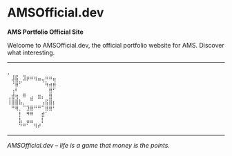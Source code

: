# AMSOfficial.dev

**AMS Portfolio Official Site**

Welcome to AMSOfficial.dev, the official portfolio website for AMS. Discover what interesting.

---

```
⡀
⠀⣸⣯⠀⣹⡶⠶⢶⣤⣀⠶⠶⣤
⠀⠘⣿⠋⠀⠀⠀⠀⠀⠈⢷⣴⣾
⠀⢠⠇⠀⠀⠀⠀⠀⠀⠀⠀⣿⠋
⢀⣾⢶⠀⠿⠀⣠⠀⣶⡄⠀⣿
⢸⣿⣿⣧⡀⠀⠉⠀⠀⢠⣯⣿⡆
⠀⠛⢿⡀⠉⣹⣿⠛⠛⠉⣿⣿⠃
⠀⠀⠀⡇⠀⠻⠿⠀⠀⣾⠁
⠀⠀⠀⣧⠀⣤⣤⠀⠀⡇⠀
⠀⠀⠀⠙⠛⠁⠀⠻⠞⠀⠀
```

---

_AMSOfficial.dev – life is a game that money is the points._
